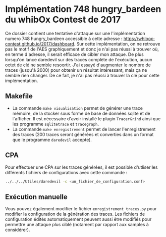 # Implémentation 748 hungry_bardeen du whibOx Contest de 2017

Ce dossier contient une tentative d'attaque sur une l'implémentation numero 748 hungry_bardeen accessible à cette adresse : https://whibox-contest.github.io/2017/dashboard. Sur cette implémentation, on ne retrouve pas le motif de l'AES graphiquement et donc je n'ai pas réussi à trouver où, en terme d'adresse, il serait efficace de cibler mon attaque. De plus lorsqu'on lance daredevil sur des traces complète de l'exécution, aucun octet de clé ne semble resoortir. J'ai essayé d'augmenter le nombre de traces (jusqu'à 2000) pour obtenir un résultat intéressant, mais ça ne semble rien changer. De ce fait, je n'ai pas réussi à trouver la clé pour cette implémentation.

## Makefile

* La commande `make visualisation` permet de générer une trace mémoire, de la stocker sous forme de base de données sqlite et de l'afficher. Il est nécessaire d'avoir installé le plugin `TracerGrind` ainsi que les programme `sqlitetrace` et `tracegraph`.
* La commande `make enregistrement` permet de lancer l'enregistrement des traces (200 traces seront générées et converties dans un format que le programme `daredevil` accepte).

## CPA

Pour effectuer une CPA sur les traces générées, il est possible d'utliser les différents fichiers de configurations avec cette commande :

```bash
../../../Utiles/daredevil -c <un_fichier_de_configuration.conf>
```

## Exécution manuelle

Vous pouvez également modifier le fichier `enregistrement_traces.py` pour modifier la configuration de la génération des traces. Les fichiers de configuration édités automatiquement peuvent aussi être modifiés pour permettre une attaque plus ciblé (notament par rapport aux samples à considérer).